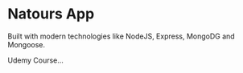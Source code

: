 # Natours App

Built with modern technologies like NodeJS, Express, MongoDG and Mongoose.

Udemy Course...
